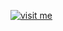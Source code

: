 [![visit me](https://hotio.dev/img/visit-me.png "Visit https://hotio.dev/containers/nzbget or click me!")](https://hotio.dev/containers/nzbget)
